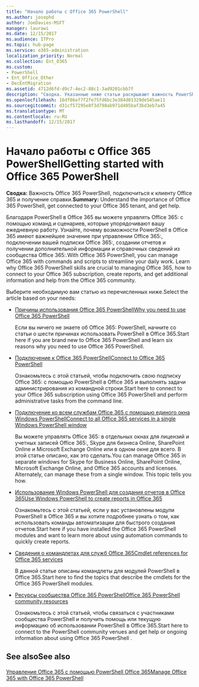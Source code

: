 ```yaml
---
title: "Начало работы с Office 365 PowerShell"
ms.author: josephd
author: JoeDavies-MSFT
manager: laurawi
ms.date: 12/15/2017
ms.audience: ITPro
ms.topic: hub-page
ms.service: o365-administration
localization_priority: Normal
ms.collection: Ent_O365
ms.custom:
- PowerShell
- Ent_Office_Other
- DecEntMigration
ms.assetid: 4712d6fd-d9c7-4ec2-88c1-3ad9201cbb7f
description: "Сводка. Указанные ниже статьи раскрывают важность PowerShell в Office 365 и объясняют, как подключиться к клиенту Office 365: и где получить поддержку."
ms.openlocfilehash: 16df86ef7f2fe75fd6bc3e384d01329de545ae11
ms.sourcegitcommit: d31cf57295e8f3d798ab971d405baf3bd3eb7a45
ms.translationtype: MT
ms.contentlocale: ru-RU
ms.lasthandoff: 12/15/2017
---
```

# <a name="getting-started-with-office-365-powershell"></a><span data-ttu-id="18ec5-103">Начало работы с Office 365 PowerShell</span><span class="sxs-lookup"><span data-stu-id="18ec5-103">Getting started with Office 365 PowerShell</span></span>

 <span data-ttu-id="18ec5-104">**Сводка:** Важность Office 365 PowerShell, подключиться к клиенту Office 365 и получение справки.</span><span class="sxs-lookup"><span data-stu-id="18ec5-104">**Summary:** Understand the importance of Office 365 PowerShell, get connected to your Office 365 tenant, and get help.</span></span>
  
<span data-ttu-id="18ec5-p101">Благодаря PowerShell в Office 365 вы можете управлять Office 365: с помощью команд и сценариев, которые упорядочивают вашу ежедневную работу. Узнайте, почему возможности PowerShell в Office 365 имеют важнейшее значение при управлении Office 365:, подключении вашей подписки Office 365:, создании отчетов и получении дополнительной информации и справочных сведений из сообщества Office 365:.</span><span class="sxs-lookup"><span data-stu-id="18ec5-p101">With Office 365 PowerShell, you can manage Office 365 with commands and scripts to streamline your daily work. Learn why Office 365 PowerShell skills are crucial to managing Office 365, how to connect to your Office 365 subscription, create reports, and get additional information and help from the Office 365 community.</span></span>
  
<span data-ttu-id="18ec5-107">Выберите необходимую вам статью из перечисленных ниже.</span><span class="sxs-lookup"><span data-stu-id="18ec5-107">Select the article based on your needs:</span></span>
  
- [<span data-ttu-id="18ec5-108">Причины использования Office 365 PowerShell</span><span class="sxs-lookup"><span data-stu-id="18ec5-108">Why you need to use Office 365 PowerShell</span></span>](why-you-need-to-use-office-365-powershell.md)
    
    <span data-ttu-id="18ec5-109">Если вы ничего не знаете об Office 365: PowerShell, начните со статьи о шести причинах использовать PowerShell в Office 365.</span><span class="sxs-lookup"><span data-stu-id="18ec5-109">Start here if you are brand new to Office 365 PowerShell and learn six reasons why you need to use Office 365 PowerShell.</span></span> 
    
- [<span data-ttu-id="18ec5-110">Подключение к Office 365 PowerShell</span><span class="sxs-lookup"><span data-stu-id="18ec5-110">Connect to Office 365 PowerShell</span></span>](connect-to-office-365-powershell.md)
    
    <span data-ttu-id="18ec5-111">Ознакомьтесь с этой статьей, чтобы подключить свою подписку Office 365: с помощью PowerShell в Office 365 и выполнять задачи администрирования из командной строки.</span><span class="sxs-lookup"><span data-stu-id="18ec5-111">Start here to connect to your Office 365 subscription using Office 365 PowerShell and perform administrative tasks from the command line.</span></span>
    
- [<span data-ttu-id="18ec5-112">Подключение ко всем службам Office 365 с помощью единого окна Windows PowerShell</span><span class="sxs-lookup"><span data-stu-id="18ec5-112">Connect to all Office 365 services in a single Windows PowerShell window</span></span>](connect-to-all-office-365-services-in-a-single-windows-powershell-window.md)
    
    <span data-ttu-id="18ec5-p102">Вы можете управлять Office 365: в отдельных окнах для лицензий и учетных записей Office 365:, Skype для бизнеса Online, SharePoint Online и Microsoft Exchange Online или в одном окне для всего. В этой статье описано, как это сделать.</span><span class="sxs-lookup"><span data-stu-id="18ec5-p102">You can manage Office 365 in separate windows for Skype for Business Online, SharePoint Online, Microsoft Exchange Online, and Office 365 accounts and licenses. Alternately, can manage these from a single window. This topic tells you how.</span></span>
    
- [<span data-ttu-id="18ec5-116">Использование Windows PowerShell для создания отчетов в Office 365</span><span class="sxs-lookup"><span data-stu-id="18ec5-116">Use Windows PowerShell to create reports in Office 365</span></span>](use-windows-powershell-to-create-reports-in-office-365.md)
    
    <span data-ttu-id="18ec5-117">Ознакомьтесь с этой статьей, если у вас установлены модули PowerShell в Office 365 и вы хотите подробнее узнать о том, как использовать команды автоматизации для быстрого создания отчетов.</span><span class="sxs-lookup"><span data-stu-id="18ec5-117">Start here if you have installed the Office 365 PowerShell modules and want to learn more about using automation commands to quickly create reports.</span></span> 
    
- [<span data-ttu-id="18ec5-118">Сведения о командлетах для служб Office 365</span><span class="sxs-lookup"><span data-stu-id="18ec5-118">Cmdlet references for Office 365 services</span></span>](cmdlet-references-for-office-365-services.md)
    
    <span data-ttu-id="18ec5-119">В данной статье описаны командлеты для модулей PowerShell в Office 365.</span><span class="sxs-lookup"><span data-stu-id="18ec5-119">Start here to find the topics that describe the cmdlets for the Office 365 PowerShell modules.</span></span>
    
- [<span data-ttu-id="18ec5-120">Ресурсы сообщества Office 365 PowerShell</span><span class="sxs-lookup"><span data-stu-id="18ec5-120">Office 365 PowerShell community resources</span></span>](office-365-powershell-community-resources.md)
    
    <span data-ttu-id="18ec5-121">Ознакомьтесь с этой статьей, чтобы связаться с участниками сообщества PowerShell и получить помощь или текущую информацию об использовании PowerShell в Office 365.</span><span class="sxs-lookup"><span data-stu-id="18ec5-121">Start here to connect to the PowerShell community venues and get help or ongoing information about using Office 365 PowerShell .</span></span>
    
## <a name="see-also"></a><span data-ttu-id="18ec5-122">See also</span><span class="sxs-lookup"><span data-stu-id="18ec5-122">See also</span></span>

#### 

[<span data-ttu-id="18ec5-123">Управление Office 365 с помощью PowerShell Office 365</span><span class="sxs-lookup"><span data-stu-id="18ec5-123">Manage Office 365 with Office 365 PowerShell</span></span>](manage-office-365-with-office-365-powershell.md)

